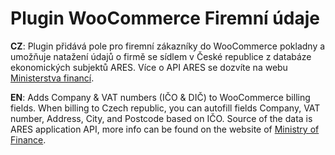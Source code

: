 # Plugin WooCommerce Firemní údaje

**CZ**: Plugin přidává pole pro firemní zákazníky do WooCommerce pokladny a umožňuje natažení údajů o firmě se sídlem v České republice z databáze ekonomických subjektů ARES. Více o API ARES se dozvíte na webu [Ministerstva financí](http://wwwinfo.mfcr.cz/ares/). 

**EN**: Adds Company & VAT numbers (IČO & DIČ) to WooCommerce billing fields. When billing to Czech republic, you can autofill fields Company, VAT number, Address, City, and Postcode based on IČO. Source of the data is ARES application API, more info can be found on the website of [Ministry of Finance](http://wwwinfo.mfcr.cz/ares/ares.html.en).


